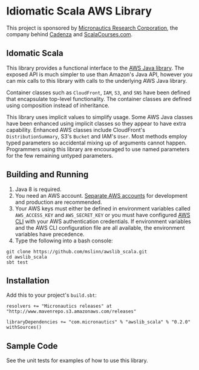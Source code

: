 # Idiomatic Scala AWS Library #

This project is sponsored by [Micronautics Research Corporation](http://www.micronauticsresearch.com/),
the company behind [Cadenza](http://www.micronauticsresearch.com/products/cadenza/index.html) and [ScalaCourses.com](http://www.scalacourses.com).

## Idomatic Scala ##
This library provides a functional interface to the [AWS Java library](http://docs.aws.amazon.com/AWSJavaSDK/latest/javadoc/index.html).
The exposed API is much simpler to use than Amazon's Java API, however you can mix calls to this library with calls to the underlying AWS Java library.

Container classes such as `CloudFront`, `IAM`, `S3`, and `SNS` have been defined that encapsulate top-level functionality.
The container classes are defined using composition instead of inheritance.

This library uses implicit values to simplify usage.
Some AWS Java classes have been enhanced using implicit classes so they appear to have extra capability.
Enhanced AWS classes include CloudFront's `DistributionSummary`, S3's `Bucket` and IAM's `User`.
Most methods employ typed parameters so accidental mixing up of arguments cannot happen.
Programmers using this library are encouraged to use named parameters for the few remaining untyped parameters.

## Building and Running ##

 1. Java 8 is required.
 2. You need an AWS account.
[Separate AWS accounts](http://docs.aws.amazon.com/awsaccountbilling/latest/aboutv2/consolidated-billing.html) for development and production are recommended.
 3. Your AWS keys must either be defined in environment variables called `AWS_ACCESS_KEY` and `AWS_SECRET_KEY`
or you must have configured [AWS CLI](http://aws.amazon.com/cli/) with your AWS authentication credentials.
If environment variables and the AWS CLI configuration file are all available, the environment variables have precedence.
 4. Type the following into a bash console:
````
git clone https://github.com/mslinn/awslib_scala.git
cd awslib_scala
sbt test
````

## Installation ##
Add this to your project's `build.sbt`:

    resolvers += "Micronautics releases" at "http://www.mavenrepo.s3.amazonaws.com/releases"

    libraryDependencies += "com.micronautics" % "awslib_scala" % "0.2.0" withSources()

## Sample Code ##
See the unit tests for examples of how to use this library.
